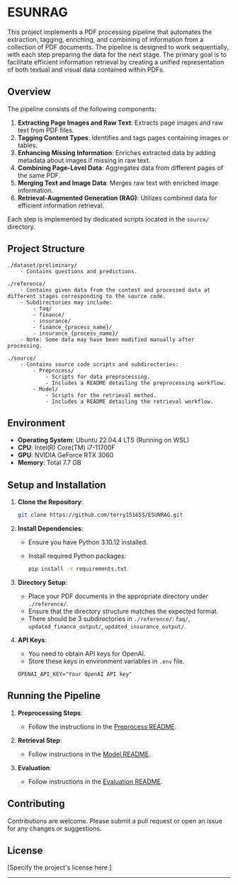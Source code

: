# ESUNRAG

This project implements a PDF processing pipeline that automates the extraction, tagging, enriching, and combining of information from a collection of PDF documents. The pipeline is designed to work sequentially, with each step preparing the data for the next stage. The primary goal is to facilitate efficient information retrieval by creating a unified representation of both textual and visual data contained within PDFs.

## Overview

The pipeline consists of the following components:

1. **Extracting Page Images and Raw Text**: Extracts page images and raw text from PDF files.
2. **Tagging Content Types**: Identifies and tags pages containing images or tables.
3. **Enhancing Missing Information**: Enriches extracted data by adding metadata about images if missing in raw text.
4. **Combining Page-Level Data**: Aggregates data from different pages of the same PDF.
5. **Merging Text and Image Data**: Merges raw text with enriched image information.
6. **Retrieval-Augmented Generation (RAG)**: Utilizes combined data for efficient information retrieval.

Each step is implemented by dedicated scripts located in the `source/` directory.

## Project Structure

```
./dataset/preliminary/
    - Contains questions and predictions.

./reference/
    - Contains given data from the contest and processed data at different stages corresponding to the source code.
    - Subdirectories may include:
        - faq/
        - finance/
        - insurance/
        - finance_{process_name}/
        - insurance_{process_name}/
    - Note: Some data may have been modified manually after processing.

./source/
    - Contains source code scripts and subdirectories:
        - Preprocess/
            - Scripts for data preprocessing.
            - Includes a README detailing the preprocessing workflow.
        - Model/
            - Scripts for the retrieval method.
            - Includes a README detailing the retrieval workflow.
```

## Environment

- **Operating System**: Ubuntu 22.04.4 LTS (Running on WSL)
- **CPU**: Intel(R) Core(TM) i7-11700F
- **GPU**: NVIDIA GeForce RTX 3060
- **Memory**: Total 7.7 GB

## Setup and Installation

1. **Clone the Repository**:

   ```bash
   git clone https://github.com/terry151653/ESUNRAG.git
   ```

2. **Install Dependencies**:

   - Ensure you have Python 3.10.12 installed.
   - Install required Python packages:

     ```bash
     pip install -r requirements.txt
     ```

3. **Directory Setup**:

   - Place your PDF documents in the appropriate directory under `./reference/`.
   - Ensure that the directory structure matches the expected format.
   - There should be 3 subdirectories in `./reference/`: `faq/`, `updated_finance_output/`, `updated_insurance_output/`.

4. **API Keys**:

   - You need to obtain API keys for OpenAI.
   - Store these keys in environment variables in `.env` file.
   ```
   OPENAI_API_KEY="Your OpenAI API key"
   ```

## Running the Pipeline

1. **Preprocessing Steps**:
   - Follow the instructions in the [Preprocess README](source/Preprocess/README.md).

2. **Retrieval Step**:
   - Follow instructions in the [Model README](source/Model/README.md).

3. **Evaluation**:
   - Follow instructions in the [Evaluation README](evaluation/README.md).

## Contributing

Contributions are welcome. Please submit a pull request or open an issue for any changes or suggestions.

## License

[Specify the project's license here.]

---